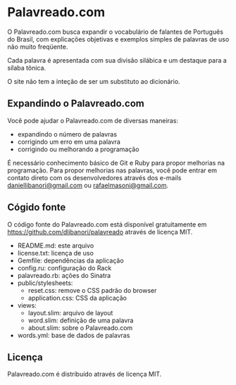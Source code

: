 Palavreado.com
==============

O Palavreado.com busca expandir o vocabulário de falantes de Português do Brasil, com explicações objetivas e exemplos simples de palavras de uso não muito freqüente.

Cada palavra é apresentada com sua divisão silábica e um destaque para a sílaba tônica.

O site não tem a inteção de ser um substituto ao dicionário.


Expandindo o Palavreado.com
---------------------------

Você pode ajudar o Palavreado.com de diversas maneiras:

- expandindo o número de palavras
- corrigindo um erro em uma palavra
- corrigindo ou melhorando a programação

É necessário conhecimento básico de Git e Ruby para propor melhorias na programação. Para propor melhorias nas palavras, você pode entrar em contato direto com os desenvolvedores através dos e-mails daniellibanori@gmail.com ou rafaelmasoni@gmail.com.


Cógido fonte
------------

O código fonte do Palavreado.com está disponível gratuitamente em https://github.com/dlibanori/palavreado através de licença MIT.

- README.md: este arquivo
- license.txt: licença de uso
- Gemfile: dependências da aplicação
- config.ru: configuração do Rack
- palavreado.rb: ações do Sinatra
- public/stylesheets:
  - reset.css: remove o CSS padrão do browser
  - application.css: CSS da aplicação
- views:
  - layout.slim: arquivo de layout
  - word.slim: definição de uma palavra
  - about.slim: sobre o Palavreado.com
- words.yml: base de dados de palavras


Licença
-------

Palavreado.com é distribuído através de licença MIT.
